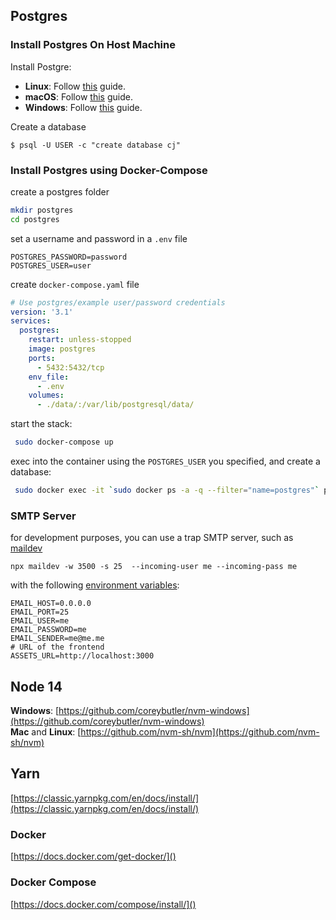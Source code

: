 
## Postgres
### Install Postgres On Host Machine
Install Postgre:
- **Linux**: Follow [this](https://www.postgresqltutorial.com/install-postgresql-linux/) guide.
- **macOS**: Follow [this](https://www.postgresqltutorial.com/install-postgresql-macos/) guide.
- **Windows**: Follow [this](https://www.postgresqltutorial.com/install-postgresql/) guide.

Create a database 

```shell
$ psql -U USER -c "create database cj"
```

### Install Postgres using Docker-Compose

create a postgres folder

```sh
mkdir postgres
cd postgres
```

set a username and password in a `.env` file

```dotenv
POSTGRES_PASSWORD=password
POSTGRES_USER=user
```

create `docker-compose.yaml` file

```yaml
# Use postgres/example user/password credentials
version: '3.1'
services:
  postgres:
    restart: unless-stopped
    image: postgres
    ports:
      - 5432:5432/tcp
    env_file:
      - .env
    volumes:
      - ./data/:/var/lib/postgresql/data/
```

start the stack:

```sh
 sudo docker-compose up
```

exec into the container using the `POSTGRES_USER` you specified, and create a database:

```sh
 sudo docker exec -it `sudo docker ps -a -q --filter="name=postgres"` psql -U user -c "create database cj"
```

### SMTP Server
for development purposes, you can use a trap SMTP server, such as [maildev](https://github.com/maildev/maildev)  
```shell
npx maildev -w 3500 -s 25  --incoming-user me --incoming-pass me
```

with the following [environment variables](environment-variables.md#required-for-email):
```shell
EMAIL_HOST=0.0.0.0
EMAIL_PORT=25
EMAIL_USER=me
EMAIL_PASSWORD=me
EMAIL_SENDER=me@me.me
# URL of the frontend 
ASSETS_URL=http://localhost:3000
```

## Node 14
**Windows**: [https://github.com/coreybutler/nvm-windows](https://github.com/coreybutler/nvm-windows)  
**Mac** and **Linux**: [https://github.com/nvm-sh/nvm](https://github.com/nvm-sh/nvm)

## Yarn
[https://classic.yarnpkg.com/en/docs/install/](https://classic.yarnpkg.com/en/docs/install/)

### Docker
[https://docs.docker.com/get-docker/]()  

### Docker Compose
[https://docs.docker.com/compose/install/]()